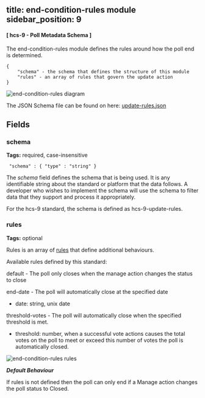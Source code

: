 
title: end-condition-rules module
sidebar_position: 9
---


#### [ hcs-9 - Poll Metadata Schema ]

The end-condition-rules module defines the rules around how the poll end is determined. 

```
{
    "schema" - the schema that defines the structure of this module
    "rules" - an array of rules that govern the update action
}
```

![end-condition-rules diagram](../../../../static/polls/end-condition-rules.png)

The JSON Schema file can be found on here: [update-rules.json](/assets/schema/update-rules.json)

## Fields

### schema

**Tags:** required, case-insensitive

` "schema" : { "type" : "string" }`

The *schema* field defines the schema that is being used. It is any identifiable string about the standard or platform that the data follows. A developer who wishes to implement the schema will use the schema to filter data that they support and process it appropriately.

For the hcs-9 standard, the schema is defined as hcs-9-update-rules. 

### rules

**Tags:** optional

Rules is an array of [rules](./rules.md) that define additional behaviours. 

Available rules defined by this standard:

default - The poll only closes when the manage action changes the status to close

end-date - The poll will automatically close at the specified date
- date: string, unix date

threshold-votes - The poll will automatically close when the specified threshold is met.
- threshold: number, when a successful vote actions causes the total votes on the poll to meet or exceed this number of votes the poll is automatically closed.

![end-condition-rules rules](../../../../static/polls/implementation/end-condition-rules-rules.png)

***Default Behaviour***

If rules is not defined then the poll can only end if a Manage action changes the poll status to Closed.
